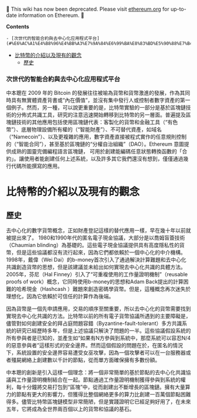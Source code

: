 <!-- START doctoc generated TOC please keep comment here to allow auto update -->
<!-- DON'T EDIT THIS SECTION, INSTEAD RE-RUN doctoc TO UPDATE -->

:stop_sign: This wiki has now been deprecated. Please visit [ethereum.org](https://ethereum.org/zh) for up-to-date information on Ethereum. :stop_sign: 

**Contents**

    - [次世代的智能合約與去中心化应用程式平台](#%E6%AC%A1%E4%B8%96%E4%BB%A3%E7%9A%84%E6%99%BA%E8%83%BD%E5%90%88%E7%B4%84%E8%88%87%E5%8E%BB%E4%B8%AD%E5%BF%83%E5%8C%96%E5%BA%94%E7%94%A8%E7%A8%8B%E5%BC%8F%E5%B9%B3%E5%8F%B0)
- [比特幣的介紹以及現有的觀念](#%E6%AF%94%E7%89%B9%E5%B9%A3%E7%9A%84%E4%BB%8B%E7%B4%B9%E4%BB%A5%E5%8F%8A%E7%8F%BE%E6%9C%89%E7%9A%84%E8%A7%80%E5%BF%B5)
  - [歷史](#%E6%AD%B7%E5%8F%B2)

<!-- END doctoc generated TOC please keep comment here to allow auto update -->

### 次世代的智能合約與去中心化应用程式平台

中本聰在 2009 年的 Bitcoin 的發展往往被喻為貨幣和貨幣激進的發展，作為其同時具有無實體資產背書或“內在價值”，並沒有集中發行人或控制者數字資產的第一個例子。然而，另一種，可以說更重要的是，比特幣實驗的一部分是基於區塊鏈技術的分佈式共識工具，研究的注意迅速開始轉移到比特幣的另一層面。普遍提及區塊鏈技術的其他應用包括使用區塊鏈代表：客製化的貨幣和金融工具（“有色幣”）、底層物理設備所有權的（“智能財產”）、不可替代資產，如域名（“Namecoin”）、以及更複雜的應用，數字資產直接被程式實作的任意規則控制的（“智能合同”），甚至基於區塊鏈的“分權自治組織”（DAO）。Ethereum 意圖提供成熟的圖靈完備編程語言區塊鏈， 可用於創建能編碼任意狀態轉換函數的「合約」。讓使用者能創建任何上述系統，以及許多其它我們還沒有想到，僅僅通過幾行代碼所能撰寫的應用。

# 比特幣的介紹以及現有的觀念
## 歷史
去中心化的數字貨幣概念，正如財產登記這樣的替代應用一樣，早在幾十年以前就被提出來了。 1980和1990年代的匿名電子現金協議，大部分是以喬姆盲簽技術（Chaumian blinding）為基礎的。這些電子現金協議提供具有高度隱私性的貨幣，但是這些協議都沒有流行起來，因為它們都依賴於一個中心化的中介機構。 1998年，戴偉（Wei Dai）的b-money首次引入了通過解決計算難題和去中心化共識創造貨幣的思想，但是該建議並未給出如何實現去中心化共識的具體方法。 2005年，芬尼（Hal Finney）引入了“可重複使用的工作量證明機制”（reusable proofs of work）概念，它同時使用b-money的思想和Adam Back提出的計算困難的哈希現金（Hashcash ）難題來創造密碼學貨幣。但是，這種概念再次迷失於理想化，因為它依賴於可信任的計算作為後端。

因為貨幣是一個先申請應用，交易的順序至關重要，所以去中心化的貨幣需要找到實現去中心化共識的方法。比特幣以前的所有電子貨幣協議所遇到的主要障礙是，儘管對如何創建安全的拜占庭問題容錯（Byzantine-fault-tolerant）多方共識系統的研究已經歷時多年，但是上述協議只解決了問題的一半。這些協議假設系統的所有參與者是已知的，並產生如“如果有N方參與到系統中，那麼系統可以容忍N/4的惡意參與者”這樣形式的安全邊界。然而這個假設的問題在於，在匿名的情況下，系統設置的安全邊界容易遭受女巫攻擊，因為一個攻擊者可以在一台服務器或者殭屍網絡上創建數以千計的節點，從而單方面確保擁有多數份額。

中本聰的創新是引入這樣一個理念：將一個非常簡單的基於節點的去中心化共識協議與工作量證明機制結合在一起。節點通過工作量證明機制獲得參與到系統的權利，每十分鐘將交易打包到“區塊”中，從而創建出不斷增長的區塊鏈。擁有大量算力的節點有更大的影響力，但獲得比整個網絡更多的算力比創建一百萬個節點困難得多。儘管比特幣區塊鏈模型非常簡陋，但是實踐證明它已經足夠好用了，在未來五年，它將成為全世界兩百個以上的貨幣和協議的基石。

